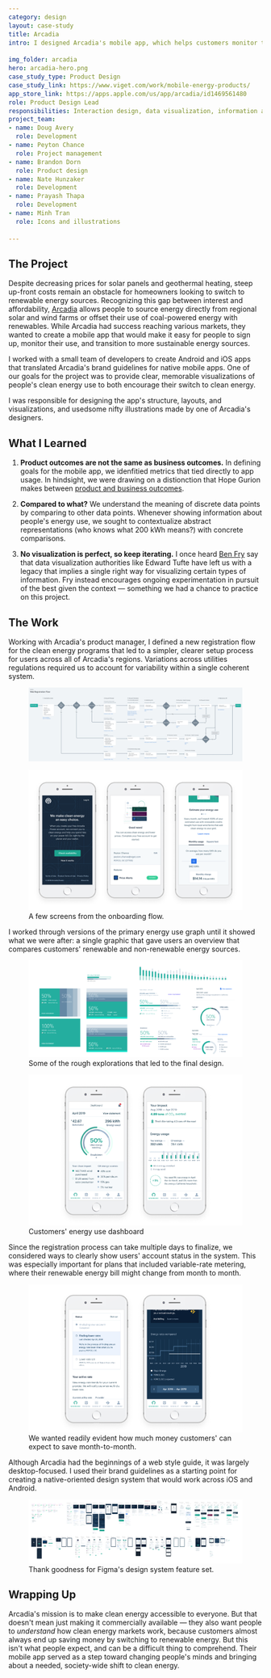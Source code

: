 ```yaml
---
category: design
layout: case-study
title: Arcadia
intro: I designed Arcadia's mobile app, which helps customers monitor their energy consumption and encourages clean energy use. 

img_folder: arcadia
hero: arcadia-hero.png
case_study_type: Product Design
case_study_link: https://www.viget.com/work/mobile-energy-products/
app_store_link: https://apps.apple.com/us/app/arcadia/id1469561480
role: Product Design Lead
responsibilities: Interaction design, data visualization, information architecture, onboarding flow
project_team:
- name: Doug Avery
  role: Development
- name: Peyton Chance
  role: Project management
- name: Brandon Dorn
  role: Product design
- name: Nate Hunzaker
  role: Development
- name: Prayash Thapa
  role: Development
- name: Minh Tran
  role: Icons and illustrations

---
```


<h2>The Project</h2>

<p>Despite decreasing prices for solar panels and geothermal heating, steep up-front costs remain an obstacle for homeowners looking to switch to renewable energy sources. Recognizing this gap between interest and affordability, <a href="https://www.arcadia.com/">Arcadia</a> allows people to source energy directly from regional solar and wind farms or offset their use of coal-powered energy with renewables. While Arcadia had success reaching various markets, they wanted to create a mobile app that would make it easy for people to sign up, monitor their use, and transition to more sustainable energy sources. </p>

<p>I worked with a small team of developers to create Android and iOS apps that translated Arcadia's brand guidelines for native mobile apps. One of our goals for the project was to provide clear, memorable visualizations of people's clean energy use to both encourage their switch to clean energy.</p>

<p>I was responsible for designing the app's structure, layouts, and visualizations, and usedsome nifty illustrations made by one of Arcadia's designers.</p>

<div class="what-i-learned">
	<h2>What I Learned</h2>
	<ol class="learned-things">
		<li><p><b>Product outcomes are not the same as business outcomes.</b> In defining goals for the mobile app, we idenfitied metrics that tied directly to app usage. In hindsight, we were drawing on a distionction that Hope Gurion makes between <a href="https://www.producttalk.org/2020/05/product-outcomes/">product and business outcomes</a>.</p></li>
		<li><p><b>Compared to what?</b> We understand the meaning of discrete data points by comparing to other data points. Whenever showing information about people's energy use, we sought to contextualize abstract representations (who knows what 200 kWh means?) with concrete comparisons.</p></li>
		<li><p><b>No visualization is perfect, so keep iterating.</b> I once heard <a href="https://vimeo.com/175846596">Ben Fry</a> say that data visualization authorities like Edward Tufte have left us with a legacy that implies a single right way for visualizing certain types of information. Fry instead encourages ongoing experimentation in pursuit of the best given the context — something we had a chance to practice on this project.</p></li>
	</ol>
</div>

<h2>The Work</h2>
<p>Working with Arcadia's product manager, I defined a new registration flow for the clean energy programs that led to a simpler, clearer setup process for users across all of Arcadia's regions. Variations across utilities regulations required us to account for variability within a single coherent system.</p>

<figure class="full-width">
	<img src="/img/design/arcadia/arcadia-registration-flow.png" alt="">
</figure>

<figure class="no-mt">
	<img src="/img/design/arcadia/arcadia-registration-ui.png" alt="">
	<figcaption>A few screens from the onboarding flow. </figcaption>
</figure>

<p>I worked through versions of the primary energy use graph until it showed what we were after: a single graphic that gave users an overview that compares customers' renewable and non-renewable energy sources.</p>

<figure>
	<img src="/img/design/arcadia/arcadia-data-explorations.png" alt="">
	<figcaption>Some of the rough explorations that led to the final design.</figcaption>
</figure>

<figure class="no-mt">
	<img src="/img/design/arcadia/arcadia-dashboard.png" alt="">
	<figcaption>Customers' energy use dashboard</figcaption>
</figure>

<p>Since the registration process can take multiple days to finalize, we considered ways to clearly show users' account status in the system. This was especially important for plans that included variable-rate metering, where their renewable energy bill might change from month to month.</p>

<figure>
	<img src="/img/design/arcadia/arcadia-price-alerts.png" alt="">
	<figcaption>We wanted readily evident how much money customers' can expect to save month-to-month.</figcaption>
</figure>

<p>Although Arcadia had the beginnings of a web style guide, it was largely desktop-focused. I used their brand guidelines as a starting point for creating a native-oriented design system that would work across iOS and Android. </p>

<figure class="full-width">
	<img src="/img/design/arcadia/arcadia-screens.png" alt="">
	<figcaption>Thank goodness for Figma's design system feature set.</figcaption>
</figure>

<h2>Wrapping Up</h2>
<p>Arcadia's mission is to make clean energy accessible to everyone. But that doesn't mean just making it commercially available — they also want people to <i>understand</i> how clean energy markets work, because customers almost always end up saving money by switching to renewable energy. But this isn't what people expect, and can be a difficult thing to comprehend. Their mobile app served as a step toward changing people's minds and bringing about a needed, society-wide shift to clean energy.</p>



